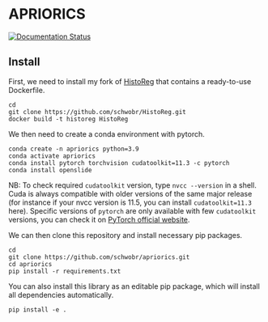# APRIORICS

[![Documentation Status](https://readthedocs.org/projects/apriorics/badge/?version=latest)](https://apriorics.readthedocs.io/en/latest/?badge=latest)

## Install

First, we need to install my fork of [HistoReg](https://github.com/CBICA/HistoReg) that
contains a ready-to-use Dockerfile.
```
cd
git clone https://github.com/schwobr/HistoReg.git
docker build -t historeg HistoReg
```

We then need to create a conda environment with pytorch. 
```
conda create -n apriorics python=3.9
conda activate apriorics
conda install pytorch torchvision cudatoolkit=11.3 -c pytorch
conda install openslide
```
NB: To check required `cudatoolkit` version, type `nvcc --version` in a shell. Cuda is always compatible with older versions of the same major release (for instance if your nvcc version is 11.5, you can install `cudatoolkit=11.3` here). Specific versions of `pytorch` are only available with few `cudatoolkit` versions, you can check it on [PyTorch official website](https://pytorch.org/get-started/locally/).

We can then clone this repository and install necessary pip packages.
```
cd
git clone https://github.com/schwobr/apriorics.git
cd apriorics
pip install -r requirements.txt
```

You can also install this library as an editable pip package, which will install all dependencies automatically.
```
pip install -e .
```
